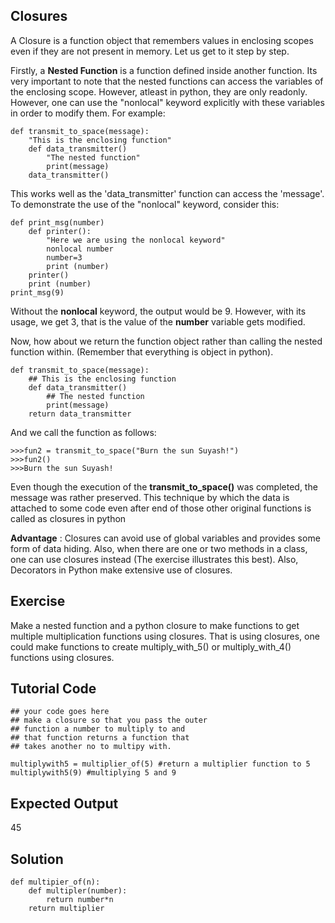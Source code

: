 Closures
--------

A Closure is a function object that remembers values in enclosing scopes even if they are not present in memory. Let us get to it step by step. 

Firstly, a **Nested Function** is a function defined inside another function. Its very important to note that the nested functions can access the variables of the enclosing scope. However, atleast in python, they are only readonly. However, one can use the "nonlocal" keyword explicitly with these variables in order to modify them. For example:

	def transmit_to_space(message):
		"This is the enclosing function"
		def data_transmitter()
			"The nested function"
			print(message)
		data_transmitter()

This works well as the 'data_transmitter' function can access the 'message'. To demonstrate the use of the "nonlocal" keyword, consider this: 

	def print_msg(number)
		def printer():
			"Here we are using the nonlocal keyword"
			nonlocal number
			number=3
			print (number)
		printer()
		print (number)
	print_msg(9)       

Without the **nonlocal** keyword, the output would be 9. However, with its usage, we get 3, that is the value of the **number** variable gets modified.

Now, how about we return the function object rather than calling the nested function within. (Remember that everything is object in python).

	def transmit_to_space(message):
		## This is the enclosing function
		def data_transmitter()
			## The nested function
			print(message)
		return data_transmitter

And we call the function as follows:

	>>>fun2 = transmit_to_space("Burn the sun Suyash!")
	>>>fun2()
	>>>Burn the sun Suyash!

Even though the execution of the **transmit_to_space()** was completed, the message was rather preserved. This technique by which the data is attached to some code even after end of those other original functions is called as closures in python

**Advantage** : Closures can avoid use of global variables and provides some form of data hiding. Also, when there are one or two methods in a class, one can use closures instead (The exercise illustrates this best). Also, Decorators in Python make extensive use of closures.

Exercise
---------

Make a nested function and a python closure to make functions to get multiple multiplication functions using closures. That is using closures, one could make functions to create multiply_with_5() or multiply_with_4() functions using closures.

Tutorial Code
-------------

	## your code goes here
	## make a closure so that you pass the outer
	## function a number to multiply to and 
	## that function returns a function that
	## takes another no to multipy with.
	
	multiplywith5 = multiplier_of(5) #return a multiplier function to 5
	multiplywith5(9) #multiplying 5 and 9 

Expected Output
---------------

45

Solution
-------------

	def multipier_of(n):
		def multipler(number):
			return number*n
		return multiplier
